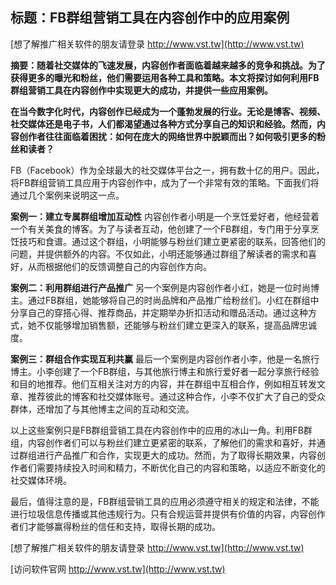 ## **标题：FB群组营销工具在内容创作中的应用案例**

[想了解推广相关软件的朋友请登录 http://www.vst.tw](http://www.vst.tw)

**摘要：随着社交媒体的飞速发展，内容创作者面临着越来越多的竞争和挑战。为了获得更多的曝光和粉丝，他们需要运用各种工具和策略。本文将探讨如何利用FB群组营销工具在内容创作中实现更大的成功，并提供一些应用案例。**

**在当今数字化时代，内容创作已经成为一个蓬勃发展的行业。无论是博客、视频、社交媒体还是电子书，人们都渴望通过各种方式分享自己的知识和经验。然而，内容创作者往往面临着困扰：如何在庞大的网络世界中脱颖而出？如何吸引更多的粉丝和读者？**

FB（Facebook）作为全球最大的社交媒体平台之一，拥有数十亿的用户。因此，将FB群组营销工具应用于内容创作中，成为了一个非常有效的策略。下面我们将通过几个案例来说明这一点。

**案例一：建立专属群组增加互动性**
内容创作者小明是一个烹饪爱好者，他经营着一个有关美食的博客。为了与读者互动，他创建了一个FB群组，专门用于分享烹饪技巧和食谱。通过这个群组，小明能够与粉丝们建立更紧密的联系，回答他们的问题，并提供额外的内容。不仅如此，小明还能够通过群组了解读者的需求和喜好，从而根据他们的反馈调整自己的内容创作方向。

**案例二：利用群组进行产品推广**
另一个案例是内容创作者小红，她是一位时尚博主。通过FB群组，她能够将自己的时尚品牌和产品推广给粉丝们。小红在群组中分享自己的穿搭心得、推荐商品，并定期举办折扣活动和赠品活动。通过这种方式，她不仅能够增加销售额，还能够与粉丝们建立更深入的联系，提高品牌忠诚度。

**案例三：群组合作实现互利共赢**
最后一个案例是内容创作者小李，他是一名旅行博主。小李创建了一个FB群组，与其他旅行博主和旅行爱好者一起分享旅行经验和目的地推荐。他们互相关注对方的内容，并在群组中互相合作，例如相互转发文章、推荐彼此的博客和社交媒体账号。通过这种合作，小李不仅扩大了自己的受众群体，还增加了与其他博主之间的互动和交流。

以上这些案例只是FB群组营销工具在内容创作中的应用的冰山一角。利用FB群组，内容创作者们可以与粉丝们建立更紧密的联系，了解他们的需求和喜好，并通过群组进行产品推广和合作，实现更大的成功。然而，为了取得长期效果，内容创作者们需要持续投入时间和精力，不断优化自己的内容和策略，以适应不断变化的社交媒体环境。

最后，值得注意的是，FB群组营销工具的应用必须遵守相关的规定和法律，不能进行垃圾信息传播或其他违规行为。只有合规运营并提供有价值的内容，内容创作者们才能够赢得粉丝的信任和支持，取得长期的成功。

[想了解推广相关软件的朋友请登录 http://www.vst.tw](http://www.vst.tw)


[访问软件官网 http://www.vst.tw](http://www.vst.tw)
